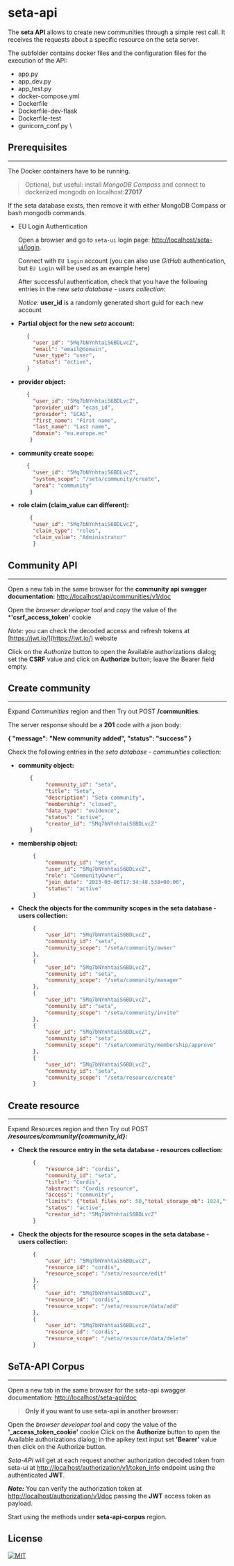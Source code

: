 # seta-api

The **seta API**  allows to create new communities through a simple rest call. It receives the requests about a specific resource on the seta server.

The subfolder contains docker files and the configuration files for the execution of the API:

* app.py
* app_dev.py
* app_test.py
* docker-compose.yml
* Dockerfile
* Dockerfile-dev-flask
* Dockerfile-test
* gunicorn_conf.py \



## Prerequisites
***
The Docker containers have to be running.

>Optional, but useful: install _MongoDB Compass_ and connect to dockerized mongodb on localhost:**27017**

If the seta database exists, then remove it with either MongoDB Compass or bash mongodb commands.

* EU Login Authentication

   Open a browser and go to `seta-ui` login page: [http://localhost/seta-ui/login](http://localhost/seta-ui/login).

   Connect with `EU Login` account (you can also use *GitHub* authentication, but `EU Login` will be used as an example here)

   After successful authentication, check that you have the following entries in the new *seta database - users collection*:

   *Notice:* **user_id** is a randomly generated short guid for each new account

* **Partial object for the new *seta* account:**


```json
      {
        "user_id": "5Mq7bNYnhtaiS6BDLvcZ",
        "email": "email@domain",
        "user_type": "user",
        "status": "active",
      }
```

* **provider object:**
```json
      {
        "user_id": "5Mq7bNYnhtaiS6BDLvcZ",
        "provider_uid": "ecas_id",
        "provider": "ECAS",
        "first_name": "First name",
        "last_name": "Last name",
        "domain": "eu.europa.ec"
       }
```

* **community create scope:**
```json
      {
        "user_id": "5Mq7bNYnhtaiS6BDLvcZ",
        "system_scope": "/seta/community/create",
        "area": "community"
       }
```

* **role claim (claim_value can different):**
```json
       {
        "user_id": "5Mq7bNYnhtaiS6BDLvcZ",
        "claim_type": "roles",
        "claim_value": "Administrator"
        }
```

## Community API
***
Open a new tab in the same browser for the **community api swagger documentation:** [http://localhost/api/communities/v1/doc](http://localhost/api/communities/v1/doc)

Open the _browser developer tool_ and copy the value of the ***'csrf_access_token'** cookie

_Note:_ you can check the decoded access and refresh tokens at [https://jwt.io/](https://jwt.io/) website

Click on the *Authorize* button to open the Available authorizations dialog; set the **CSRF** value and click on **Authorize** button; leave the Bearer field empty.


##  Create community
***
Expand *Communities* region and then Try out POST **/communities**:


The server response should be a **201** code with a json body:

**{ "message": "New community added", "status": "success" }**


Check the following entries in the *seta database - communities* collection:

* **community object:**
```json
       {
            "community_id": "seta",
            "title": "Seta",
            "description": "Seta community",
            "membership": "closed",
            "data_type": "evidence",
            "status": "active",
            "creator_id": "5Mq7bNYnhtaiS6BDLvcZ"
       }
```

* **membership object:**
```json
        {
            "community_id": "seta",
            "user_id": "5Mq7bNYnhtaiS6BDLvcZ",
            "role": "CommunityOwner",
            "join_date": "2023-03-06T17:34:48.538+00:00",
            "status": "active"
        }
```

* **Check the objects for the community scopes in the seta database - users collection:**
```json
        {
            "user_id": "5Mq7bNYnhtaiS6BDLvcZ",
            "community_id": "seta",
            "community_scope": "/seta/community/owner"
        },
        {
            "user_id": "5Mq7bNYnhtaiS6BDLvcZ",
            "community_id": "seta",
            "community_scope": "/seta/community/manager"
        },
        {
            "user_id": "5Mq7bNYnhtaiS6BDLvcZ",
            "community_id": "seta",
            "community_scope": "/seta/community/invite"
        },
        {
            "user_id": "5Mq7bNYnhtaiS6BDLvcZ",
            "community_id": "seta",
            "community_scope": "/seta/community/membership/approve"
        },
        {
            "user_id": "5Mq7bNYnhtaiS6BDLvcZ",
            "community_id": "seta",
            "community_scope": "/seta/resource/create"
        }
```

## Create resource
***
Expand Resources region and then Try out POST ***/resources/community/{community_id}:***



* **Check the resource entry in the seta database - resources collection:**
```json
        {
            "resource_id": "cordis",
            "community_id": "seta",
            "title": "Cordis",
            "abstract": "Cordis resource",
            "access": "community",
            "limits": {"total_files_no": 50,"total_storage_mb": 1024,"file_size_mb": 50},
            "status": "active",
            "creator_id": "5Mq7bNYnhtaiS6BDLvcZ"
        }
```

* **Check the objects for the resource scopes in the seta database - users collection:**
```json
        {
            "user_id": "5Mq7bNYnhtaiS6BDLvcZ",
            "resource_id": "cordis",
            "resource_scope": "/seta/resource/edit"
        },
        {
            "user_id": "5Mq7bNYnhtaiS6BDLvcZ",
            "resource_id": "cordis",
            "resource_scope": "/seta/resource/data/add"
        },
        {
            "user_id": "5Mq7bNYnhtaiS6BDLvcZ",
            "resource_id": "cordis",
            "resource_scope": "/seta/resource/data/delete"
        }
```

## SeTA-API Corpus
***
Open a new tab in the same browser for the seta-api swagger documentation: [http://localhost/seta-api/doc](http://localhost/seta-api/doc)



>**Only if you want to use seta-api in another browser:**

Open the _browser developer tool_ and copy the value of the **'_access_token_cookie'** cookie
Click on the **Authorize** button to open the Available authorizations dialog; in the apikey text input set **'Bearer'** value then click on the Authorize button.



*Seta-API* will get at each request another authorization decoded token from seta-ui at [http://localhost/authorization/v1/token_info](http://localhost/authorization/v1/token_info) endpoint using the authenticated **JWT**.

***Note:*** You can verify the authorization token at [http://localhost/authorization/v1/doc](http://localhost/authorization/v1/doc) passing the **JWT** access token as payload.

Start using the methods under **seta-api-corpus** region.

## License


[![MIT][mit-badge]][mit-url]

[mit-badge]: https://img.shields.io/badge/license-mit-blue
[mit-url]: https://choosealicense.com/licenses/mit/

